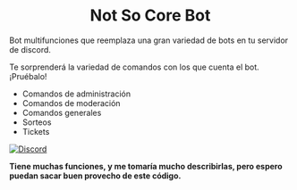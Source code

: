 <h1 align="center">Not So Core Bot</h1>
 Bot multifunciones que reemplaza una gran variedad de bots en tu servidor de discord.

 Te sorprenderá la variedad de comandos con los que cuenta el bot. ¡Pruébalo!
 
 - Comandos de administración
 - Comandos de moderación
 - Comandos generales
 - Sorteos
 - Tickets

 [![Discord](https://img.shields.io/badge/-Discord+Support-000000?style=flat&logo=DISCORD&labelColor=ffffff)](https://discord.gg/x7pP9YytDt)
 
**Tiene muchas funciones, y me tomaría mucho describirlas, pero espero puedan sacar buen provecho de este código.**
